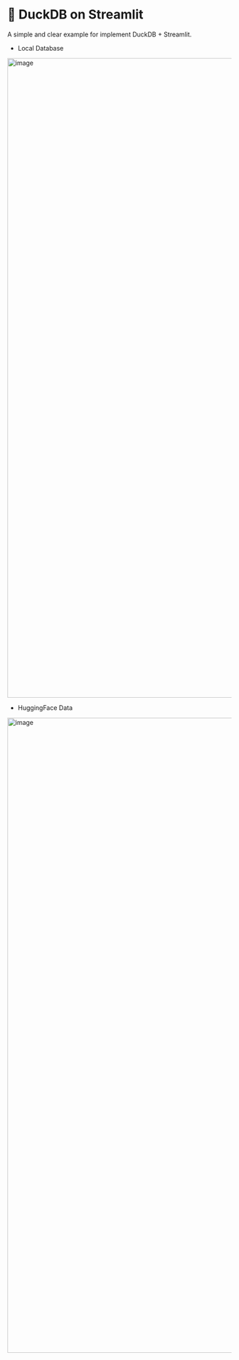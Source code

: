# 🦆 DuckDB on Streamlit
A simple and clear example for implement DuckDB + Streamlit.

- Local Database
<img width="1434" alt="image" src="https://github.com/user-attachments/assets/50abb172-0e81-4ed9-97ae-6b9f614a97c9">

- HuggingFace Data
<img width="1424" alt="image" src="https://github.com/user-attachments/assets/a130a081-1250-4f48-8cb1-e955cbc2f4ae">
